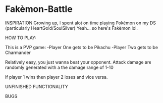 # Fakèmon-Battle

INSPIRATION 
    Growing up, I spent alot on time playing Pokèmon on my DS (particularly HeartGold/SoulSilver)
    Yeah... so here's Fakèmon lol.

HOW TO PLAY: 

This is a PVP game:
    -Player One gets to be Pikachu
    -Player Two gets to be Charmander

Relatively easy, you just wanna beat your opponent. 
Attack damage are randomly generated with a the damage range of 1-10

If player 1 wins then player 2 loses and vice versa.


UNFINISHED FUNCTIONALITY 


BUGS